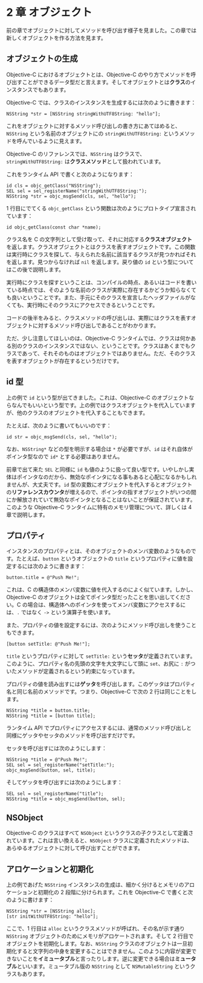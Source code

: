 # 2 章 オブジェクト

前の章でオブジェクトに対してメソッドを呼び出す様子を見ました。この章では新しくオブジェクトを作る方法を見ます。

## オブジェクトの生成

Objective-C におけるオブジェクトとは、Objective-C のやり方でメソッドを呼び出すことができるデータ型だと言えます。そしてオブジェクトとは**クラス**のインスタンスでもあります。

Objective-C では、クラスのインスタンスを生成するには次のように書きます：

```objc
NSString *str = [NSString stringWithUTF8String: "hello"];
```

これをオブジェクトに対するメソッド呼び出しの書き方にあてはめると、`NSString` という名前のオブジェクトにの `stringWithUTF8String:` というメソッドを呼んでいるように見えます。

Objective-C のリファレンスでは、`NSString` はクラスで、`stringWithUTF8String:` は**クラスメソッド**として扱われています。

これをランタイム API で書くと次のようになります：

```objc
id cls = objc_getClass("NSString");
SEL sel = sel_registerName("stringWithUTF8String:");
NSString *str = objc_msgSend(cls, sel, "hello");
```

1 行目にでてくる `objc_getClass` という関数は次のようにプロトタイプ宣言されています：

```objc
id objc_getClass(const char *name);
```

クラス名を C の文字列として受け取って、それに対応する**クラスオブジェクト**を返します。クラスオブジェクトとはクラスを表すオブジェクトです。この関数は実行時にクラスを探して、与えられた名前に該当するクラスが見つかればそれを返します。見つからなければ `nil` を返します。戻り値の `id` という型についてはこの後で説明します。

実行時にクラスを探すということは、コンパイルの時点、あるいはコードを書いている時点では、そのような名前のクラスが実際に存在するかどうか知らなくても良いということです。また、手元にそのクラスを宣言したヘッダファイルがなくても、実行時にそのクラスにアクセスできるということです。

コードの後半をみると、クラスメソッドの呼び出しは、実際にはクラスを表すオブジェクトに対するメソッド呼び出しであることがわかります。

ただ、少し注意してほしいのは、Objective-C ランタイムでは、クラスは何かある別のクラスのインスタンスではない、ということです。クラスはあくまでもクラスであって、それそのものはオブジェクトではありません。ただ、そのクラスを表すオブジェクトが存在するというだけです。


## id 型

上の例で `id` という型が出てきました。これは、Objective-C のオブジェクトならなんでもいいという型です。上の例ではクラスオブジェクトを代入していますが、他のクラスのオブジェクトを代入することもできます。

たとえば、次のように書いてもいいのです：

```objc
id str = objc_msgSend(cls, sel, "hello");
```

なお、`NSString*` などの型を明示する場合は `*` が必要ですが、`id` はそれ自体がポインタ型なので `id*` とする必要はありません。

前章で出て来た `SEL` と同様に `id` も値のように扱って良い型です。いやしかし実体はポインタなのだから、無効なポインタになる事もあると心配になるかもしれませんが、大丈夫です。`id` 型の変数にオブジェクトを代入するとオブジェクトの**リファレンスカウンタ**が増えるので、ポインタの指すオブジェクトがいつの間にか解放されていて無効なポインタとなることはないことが保証されています。このような Objective-C ランタイムに特有のメモリ管理について、詳しくは 4 章で説明します。


## プロパティ

インスタンスのプロパティとは、そのオブジェクトのメンバ変数のようなものです。たとえば、`button` というオブジェクトの `title` というプロパティに値を設定するには次のように書きます：

```objc
button.title = @"Push Me!";
```

これは、C の構造体のメンバ変数に値を代入するのによく似ています。しかし、Objective-C のオブジェクトは全てポインタ型だったことを思い出してください。C の場合は、構造体へのポインタを使ってメンバ変数にアクセスするには、`.` ではなく `->` という演算子を使います。

また、プロパティの値を設定するには、次のようにメソッド呼び出しを使うこともできます。

```objc
[button setTitle: @"Push Me!"];
```

`title` というプロパティに対して `setTitle:` という**セッタ**が定義されています。このように、プロパティ名の先頭の文字を大文字にして頭に `set`、お尻に `:` がついたメソッドが定義されるという約束になっています。

プロパティの値を読み出すには**ゲッタ**を呼び出します。このゲッタはプロパティ名と同じ名前のメソッドです。つまり、Objective-C で次の 2 行は同じことをします。

```objc
NSString *title = button.title;
NSString *title = [button title];
```

ランタイム API でプロパティにアクセスするには、通常のメソッド呼び出しと同様にゲッタやセッタのメソッドを呼び出すだけです。

セッタを呼び出すには次のようにします：

```objc
NSString *title = @"Push Me!";
SEL sel = sel_registerName("setTitle:");
objc_msgSend(button, sel, title);
```

そしてゲッタを呼び出すには次のようにします：

```objc
SEL sel = sel_registerName("title");
NSString *title = objc_msgSend(button, sel);
```

## NSObject

Objective-C のクラスはすべて `NSObject` というクラスの子クラスとして定義されています。これは言い換えると、`NSObject` クラスに定義されたメソッドは、あらゆるオブジェクトに対して呼び出すことができます。

## アロケーションと初期化

上の例であげた `NSString` インスタンスの生成は、細かく分けるとメモリのアロケーションと初期化の 2 段階に分けられます。これを Objective-C で書くと次のように書けます：

```objc
NSString *str = [NSString alloc];
[str initWithUTF8String: "hello"];
```

ここで、1 行目は `alloc` というクラスメソッドが呼ばれ、その名が示す通り `NSString` オブジェクトのためにメモリがアロケートされます。そして 2 行目でオブジェクトを初期化します。なお、`NSString` クラスのオブジェクトは一旦初期化すると文字列の中身を変更することはできません。このように内容が変更できないことを**イミュータブル**と言ったりします。逆に変更できる場合は**ミュータブル**といいます。ミュータブル版の `NSString` として `NSMutableString` というクラスもあります。
